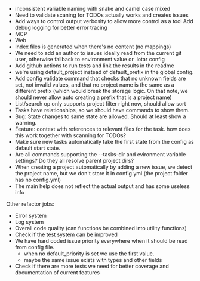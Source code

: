 - inconsistent variable naming with snake and camel case mixed
- Need to validate scaning for TODOs actually works and creates issues
- Add ways to control output verbosity to allow more control as a tool
    Add debug logging for better error tracing
- MCP
- Web
- Index files is generated when there's no content (no mappings)
- We need to add an author to issues ideally read from the current git user, otherwise fallback to environment value or .lotar config
- Add github actions to run tests and link the results in the readme
- we're using default_project instead of default_prefix in the global config.
- Add config validate command that checks that no unknown fields are set, not invalid values, and that no project name is the same as a different prefix (which would break the storage logic. On that note, we should never allow auto creating a prefix that is a project name)
- List/search op only supports project filter right now, should allow sort
- Tasks have relationships, so we should have commands to show them.
- Bug: State changes to same state are allowed. Should at least show a warning.
- Feature: context with references to relevant files for the task. how does this work together with scanning for TODOs?
- Make sure new tasks automatically take the first state from the config as default start state.
- Are all commands supporting the --tasks-dir and evironment variable settings? Do they all resolve parent project dirs?
- When creating a project automatically by adding a new issue, we detect the project name, but we don't store it in config.yml (the project folder has no config.yml)
- The main help does not reflect the actual output and has some useless info

Other refactor jobs:
- Error system
- Log system
- Overall code quality (can functions be combined into utility functions)
- Check if the test system can be improved
- We have hard coded issue priority everywhere when it should be read from config file.
    - when no default_priority is set we use the first value.
    - maybe the same issue exists with types and other fields
- Check if there are more tests we need for better coverage and documentation of current features